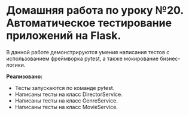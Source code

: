 # Домашняя работа по уроку №20. Автоматичеcкое тестирование приложений на Flask. #
В данной работе демонстрируются умения написания тестов с использованием фреймворка pytest, а также мокирование бизнес-логики.

**Реализовано:**
- Тесты запускаются по команде pytest.
- Написаны тесты на класс DirectorService.
- Написаны тесты на класс GenreService.
- Написаны тесты на класс MovieService.
